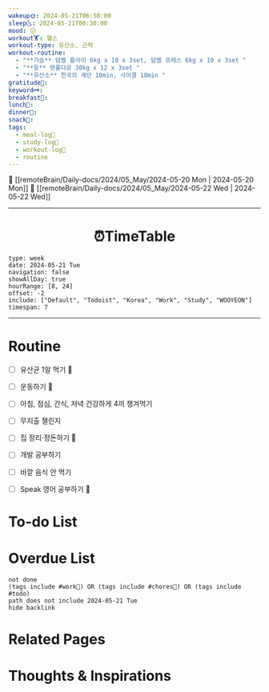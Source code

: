 ```yaml
---
wakeup🌞: 2024-05-21T06:50:00
sleep🌜: 2024-05-21T00:30:00
mood: 😕
workout🏋️: 헬스
workout-type: 유산소, 근력
workout-routine:
  - "**가슴** 덤벨 플라이 6kg x 10 x 3set, 덤벨 프레스 6kg x 10 x 3set "
  - "**등** 랫풀다운 30kg x 12 x 3set "
  - "**유산소** 천국의 계단 10min, 사이클 10min "
gratitude🙏: 
keyword🗝️: 
breakfast🍳: 
lunch🍚: 
dinner🥗: 
snack🍬: 
tags:
  - meal-log📝
  - study-log📓
  - workout-log💪
  - routine
---
```


🔺 [[remoteBrain/Daily-docs/2024/05_May/2024-05-20 Mon | 2024-05-20 Mon]]
🔻 [[remoteBrain/Daily-docs/2024/05_May/2024-05-22 Wed | 2024-05-22 Wed]]
___
<h1> <center>⏰TimeTable </center> </h1>

```gEvent
type: week
date: 2024-05-21 Tue
navigation: false
showAllDay: true
hourRange: [8, 24]
offset: -2
include: ["Default", "Todoist", "Korea", "Work", "Study", "WOOYEON"]
timespan: 7
```

--- 


# Routine 

- [ ] 유산균 1알 먹기 🔼 
- [ ] 운동하기 🔼
- [ ] 아침, 점심, 간식, 저녁 건강하게 4끼 챙겨먹기
- [ ] 무지출 챌린지 
- [ ] 집 정리·정돈하기 🔼
- [ ] 개발 공부하기
- [ ] 바깥 음식 안 먹기 
- [ ] Speak 영어 공부하기 🔼 


# To-do List


# Overdue List
```tasks
not done
(tags include #work💼) OR (tags include #chores🧺) OR (tags include #todo)
path does not include 2024-05-21 Tue
hide backlink
```

# Related Pages



# Thoughts & Inspirations

